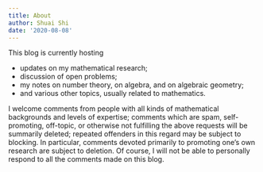 ```yaml
---
title: About
author: Shuai Shi
date: '2020-08-08'
---
```


This blog is currently hosting

- updates on my mathematical research;
- discussion of open problems;
- my notes on number theory, on algebra, and on algebraic geometry;
- and various other topics, usually related to mathematics.

I welcome comments from people with all kinds of mathematical backgrounds and levels of expertise; comments which are spam, self-promoting, off-topic, or otherwise not fulfilling the above requests will be summarily deleted; repeated offenders in this regard may be subject to blocking.  In particular, comments devoted primarily to promoting one’s own research are subject to deletion. Of course, I will not be able to personally respond to all the comments made on this blog.